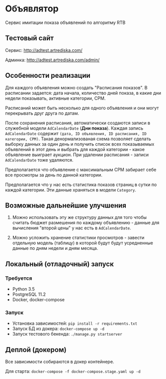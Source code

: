 # Объявлятор

Сервис имитации показа объявлений по алгоритму RTB

## Тестовый сайт

Сервис: http://adtest.artrediska.com/

Админка: http://adtest.artrediska.com/admin/

## Особенности реализации

Для каждого объявления можно создать "Расписания показов". В расписании задается: дата начала, количество дней показа, в какие дни недели показывать, активные категории, CPM.

Расписаний может быть несколько для одного объявления и они могут перекрывать друг друга по датам. 

После сохранения расписания, автоматически создаются записи в служебной модели `AdCalendarDate` (**Дни показа**). Каждая запись `AdCalendarDate` содержит `(дата, ID объявления, ID расписания, ID категории, CPM)`. Такая денормализованая схема позволяет сделать выборку данных за один день и получить список всех показываемых объявлений в этот день и выбрать для каждой категории - какое объявление выиграет аукцион. При удалении расписания - записи `AdCalendarDate` тоже удаляются.

Предполагается что объявление с максимальным CPM забирает себе все просмотры за день по данной категории.

Предполагается что у нас есть статистика показов страниц в сутки по каждой категории. Эти данные храняться в модели `Category`.

## Возможные дальнейшие улучшения

1. Можно использовать эту же структуру данных для того чтобы считать бюджет размешения по каждому объявлению - данные для вычисления "второй цены" у нас есть в `AdCalendarDate`.

1. Можно усложить хранение статистики просмотров - завести отдельную модель (таблицу) в которой будут будут усредненные данные по дням недели и дням месяца.



## Локальный (отладочный) запуск

### Требуется

- Python 3.5
- PostgreSQL 11.2
- Docker, docker-compose

### Запуск

- Установка зависимостей: `pip install -r requirements.txt`
- Запуск БД из докера: `docker-compose up -d`
- Запуск тестового бекенда: `./manage.py startserver`


## Деплой (докером)

Все зависимости собираются в докер контейнере.

Для старта: `docker-compose -f docker-compose.stage.yaml up -d`



